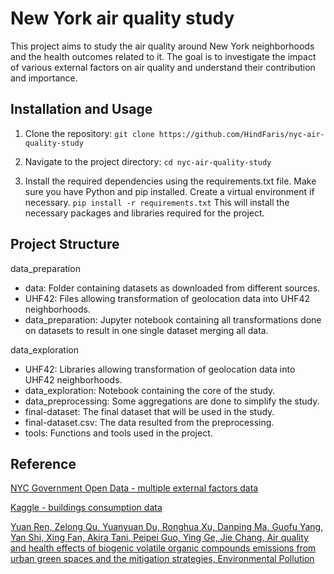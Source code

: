 # New York air quality study

This project aims to study the air quality around New York neighborhoods and the health outcomes related to it. 
The goal is to investigate the impact of various external factors on air quality and understand their contribution and importance.

## Installation and Usage

1. Clone the repository:
```git clone https://github.com/HindFaris/nyc-air-quality-study```

2. Navigate to the project directory:
```cd nyc-air-quality-study```

3. Install the required dependencies using the requirements.txt file. Make sure you have Python and pip installed. Create a virtual environment if necessary.
```pip install -r requirements.txt```
This will install the necessary packages and libraries required for the project.

## Project Structure

data_preparation
  - data: Folder containing datasets as downloaded from different sources.
  - UHF42: Files allowing transformation of geolocation data into UHF42 neighborhoods.
  - data_preparation: Jupyter notebook containing all transformations done on datasets to result in one single dataset merging all data.

data_exploration
  - UHF42: Libraries allowing transformation of geolocation data into UHF42 neighborhoods.
  - data_exploration: Notebook containing the core of the study.
  - data_preprocessing: Some aggregations are done to simplify the study.
  - final-dataset: The final dataset that will be used in the study.
  - final-dataset.csv: The data resulted from the preprocessing.
  - tools: Functions and tools used in the project.

## Reference

[NYC Government Open Data - multiple external factors data](https://data.cityofnewyork.us/Environment/Air-Quality/c3uy-2p5r)

[Kaggle - buildings consumption data](https://www.kaggle.com/datasets/claytonmiller/new-york-city-buildings-energy-consumption-survey?fbclid=IwAR26gcwjnmJIlwTzyQ9WDNeG0bRFUjtOM2r594mZRD_2WUVkVXXPiryrP_w)

[Yuan Ren, Zelong Qu, Yuanyuan Du, Ronghua Xu, Danping Ma, Guofu Yang, Yan Shi, Xing Fan, Akira Tani, Peipei Guo, Ying Ge, Jie Chang,
Air quality and health effects of biogenic volatile organic compounds emissions from urban green spaces and the mitigation strategies,
Environmental Pollution](https://www.sciencedirect.com/science/article/abs/pii/S0269749117309491)
